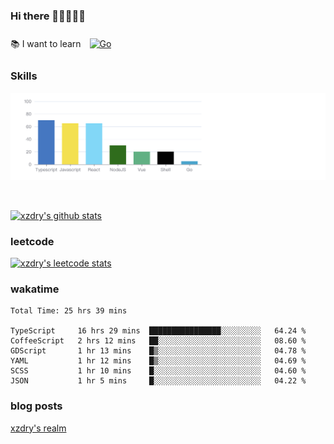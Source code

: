 ### Hi there 👋👋👋👋👋

 :books: I want to learn <a href="https://go.dev/" target="_blank"><img style="margin: 10px" src="https://profilinator.rishav.dev/skills-assets/go-original.svg" alt="Go" height="50" /></a>  

### Skills
![](img/2022-09-05-22-04-20.png)

<br />

[![xzdry's github stats](https://github-readme-stats.vercel.app/api?username=xzdry&count_private=true&show_icons=true&theme=vue)](https://github.com/xzdry)

### leetcode
[![xzdry's leetcode stats](https://leetcard.jacoblin.cool/xzdry-2?theme=light&font=Anek%20Kannada&site=cn)](https://leetcode.cn/u/xzdry-2/)

### wakatime
<!--START_SECTION:waka-->

```text
Total Time: 25 hrs 39 mins

TypeScript     16 hrs 29 mins  ████████████████░░░░░░░░░   64.24 %
CoffeeScript   2 hrs 12 mins   ██░░░░░░░░░░░░░░░░░░░░░░░   08.60 %
GDScript       1 hr 13 mins    █▒░░░░░░░░░░░░░░░░░░░░░░░   04.78 %
YAML           1 hr 12 mins    █▒░░░░░░░░░░░░░░░░░░░░░░░   04.69 %
SCSS           1 hr 10 mins    █░░░░░░░░░░░░░░░░░░░░░░░░   04.60 %
JSON           1 hr 5 mins     █░░░░░░░░░░░░░░░░░░░░░░░░   04.22 %
```

<!--END_SECTION:waka-->

### blog posts
[xzdry's realm](https://www.justdry.net/)
